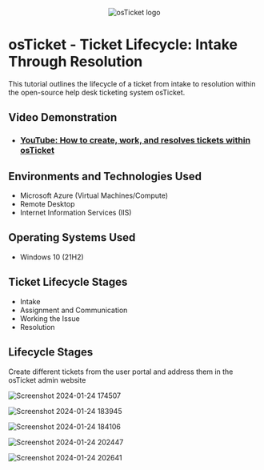 <p align="center">
<img src="https://i.imgur.com/Clzj7Xs.png" alt="osTicket logo"/>
</p>

<h1>osTicket - Ticket Lifecycle: Intake Through Resolution</h1>
This tutorial outlines the lifecycle of a ticket from intake to resolution within the open-source help desk ticketing system osTicket.<br />


<h2>Video Demonstration</h2>

- ### [YouTube: How to create, work, and resolves tickets within osTicket](https://www.youtube.com)

<h2>Environments and Technologies Used</h2>

- Microsoft Azure (Virtual Machines/Compute)
- Remote Desktop
- Internet Information Services (IIS)

<h2>Operating Systems Used </h2>

- Windows 10</b> (21H2)

<h2>Ticket Lifecycle Stages</h2>

- Intake
- Assignment and Communication
- Working the Issue
- Resolution

<h2>Lifecycle Stages</h2>
Create different tickets from the user portal and address them in the osTicket admin website


![Screenshot 2024-01-24 174507](https://github.com/boluadunbarin/ticket-lifecycle/assets/157642328/cbd54391-5e91-44bf-8086-dc198ee50a6e)

![Screenshot 2024-01-24 183945](https://github.com/boluadunbarin/ticket-lifecycle/assets/157642328/e4a5bf3c-2cf6-4937-b257-ff8f5ba21164)

![Screenshot 2024-01-24 184106](https://github.com/boluadunbarin/ticket-lifecycle/assets/157642328/10579aab-e23e-43dd-a1b8-6346729d71c9)

![Screenshot 2024-01-24 202447](https://github.com/boluadunbarin/ticket-lifecycle/assets/157642328/028faab3-3b34-4e24-a978-49c7d92cce3c)

![Screenshot 2024-01-24 202641](https://github.com/boluadunbarin/ticket-lifecycle/assets/157642328/9dac6869-9221-4366-b17a-2239815255c6)

